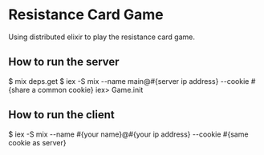 # Resistance Card Game

Using distributed elixir to play the resistance card game.

## How to run the server
  
  $ mix deps.get
  $ iex -S mix --name main@#{server ip address} --cookie #{share a common cookie}
  iex> Game.init

## How to run the client

  $ iex -S mix --name #{your name}@#{your ip address} --cookie #{same cookie as server}

